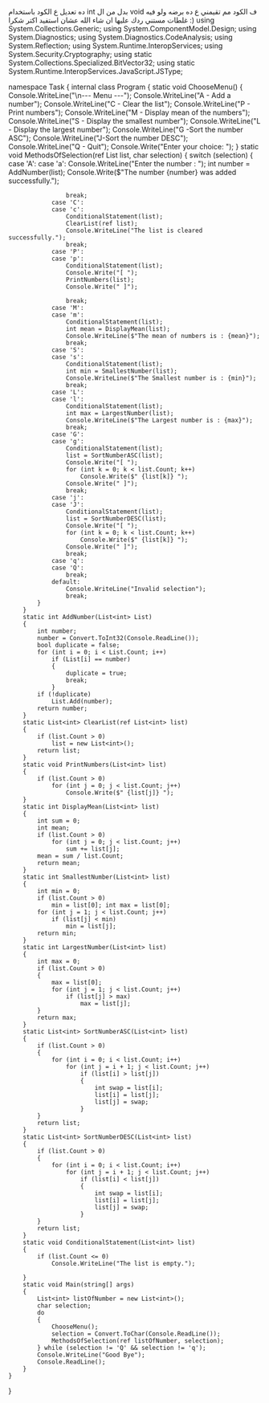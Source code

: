 ده تعديل ع الكود باستخدام int بدل من ال void ف الكود 
مم تقيمني ع ده برضه ولو فيه غلطات مستني ردك عليها ان شاء الله عشان استفيد اكتر 
شكرا :)
using System.Collections.Generic;
using System.ComponentModel.Design;
using System.Diagnostics;
using System.Diagnostics.CodeAnalysis;
using System.Reflection;
using System.Runtime.InteropServices;
using System.Security.Cryptography;
using static System.Collections.Specialized.BitVector32;
using static System.Runtime.InteropServices.JavaScript.JSType;

namespace Task
{
    internal class Program
    {
        static void ChooseMenu()
        {
            Console.WriteLine("\n--- Menu ---");
            Console.WriteLine("A - Add a number");
            Console.WriteLine("C - Clear the list");
            Console.WriteLine("P - Print numbers");
            Console.WriteLine("M - Display mean of the numbers");
            Console.WriteLine("S - Display the smallest number");
            Console.WriteLine("L - Display the largest number");
            Console.WriteLine("G -Sort the number ASC");
            Console.WriteLine("J-Sort the number DESC");
            Console.WriteLine("Q - Quit");
            Console.Write("Enter your choice: ");
        }
        static void MethodsOfSelection(ref List<int> list, char selection)
        {
            switch (selection)
            {
                case 'A':
                case 'a':
                    Console.WriteLine("Enter the number : ");
                    int number = AddNumber(list);
                    Console.Write($"The number {number} was added successfully.");

                    break;
                case 'C':
                case 'c':
                    ConditionalStatement(list);
                    ClearList(ref list);
                    Console.WriteLine("The list is cleared successfully.");
                    break;
                case 'P':
                case 'p':
                    ConditionalStatement(list);
                    Console.Write("[ ");
                    PrintNumbers(list);
                    Console.Write(" ]");

                    break;
                case 'M':
                case 'm':
                    ConditionalStatement(list);
                    int mean = DisplayMean(list);
                    Console.WriteLine($"The mean of numbers is : {mean}");
                    break;
                case 'S':
                case 's':
                    ConditionalStatement(list);
                    int min = SmallestNumber(list);
                    Console.WriteLine($"The Smallest number is : {min}");
                    break;
                case 'L':
                case 'l':
                    ConditionalStatement(list);
                    int max = LargestNumber(list);
                    Console.WriteLine($"The Largest number is : {max}");
                    break;
                case 'G':
                case 'g':
                    ConditionalStatement(list);
                    list = SortNumberASC(list);
                    Console.Write("[ ");
                    for (int k = 0; k < list.Count; k++)
                        Console.Write($" {list[k]} ");
                    Console.Write(" ]");
                    break;
                case 'j':
                case 'J':
                    ConditionalStatement(list);
                    list = SortNumberDESC(list);
                    Console.Write("[ ");
                    for (int k = 0; k < list.Count; k++)
                        Console.Write($" {list[k]} ");
                    Console.Write(" ]");
                    break;
                case 'q':
                case 'Q':
                    break;
                default:
                    Console.WriteLine("Invalid selection");
                    break;
            }
        }
        static int AddNumber(List<int> List)
        {
            int number;
            number = Convert.ToInt32(Console.ReadLine());
            bool duplicate = false;
            for (int i = 0; i < List.Count; i++)
                if (List[i] == number)
                {
                    duplicate = true;
                    break;
                }
            if (!duplicate)
                List.Add(number);
            return number;
        }
        static List<int> ClearList(ref List<int> list)
        {
            if (list.Count > 0)
                list = new List<int>();
            return list;
        }
        static void PrintNumbers(List<int> list)
        {
            if (list.Count > 0)
                for (int j = 0; j < list.Count; j++)
                    Console.Write($" {list[j]} ");
        }
        static int DisplayMean(List<int> list)
        {
            int sum = 0;
            int mean;
            if (list.Count > 0)
                for (int j = 0; j < list.Count; j++)
                    sum += list[j];
            mean = sum / list.Count;
            return mean;
        }
        static int SmallestNumber(List<int> list)
        {
            int min = 0;
            if (list.Count > 0)
                min = list[0]; int max = list[0];
            for (int j = 1; j < list.Count; j++)
                if (list[j] < min)
                    min = list[j];
            return min;
        }
        static int LargestNumber(List<int> list)
        {
            int max = 0;
            if (list.Count > 0)
            {
                max = list[0];
                for (int j = 1; j < list.Count; j++)
                    if (list[j] > max)
                        max = list[j];
            }
            return max;
        }
        static List<int> SortNumberASC(List<int> list)
        {
            if (list.Count > 0)
            {
                for (int i = 0; i < list.Count; i++)
                    for (int j = i + 1; j < list.Count; j++)
                        if (list[i] > list[j])
                        {
                            int swap = list[i];
                            list[i] = list[j];
                            list[j] = swap;
                        }
            }
            return list;
        }
        static List<int> SortNumberDESC(List<int> list)
        {
            if (list.Count > 0)
            {
                for (int i = 0; i < list.Count; i++)
                    for (int j = i + 1; j < list.Count; j++)
                        if (list[i] < list[j])
                        {
                            int swap = list[i];
                            list[i] = list[j];
                            list[j] = swap;
                        }
            }
            return list;
        }
        static void ConditionalStatement(List<int> list)
        {
            if (list.Count <= 0)
                Console.WriteLine("The list is empty.");

        }
        static void Main(string[] args)
        {
            List<int> listOfNumber = new List<int>();
            char selection;
            do
            {
                ChooseMenu();
                selection = Convert.ToChar(Console.ReadLine());
                MethodsOfSelection(ref listOfNumber, selection);
            } while (selection != 'Q' && selection != 'q');
            Console.WriteLine("Good Bye");
            Console.ReadLine();
        }
    }
}
